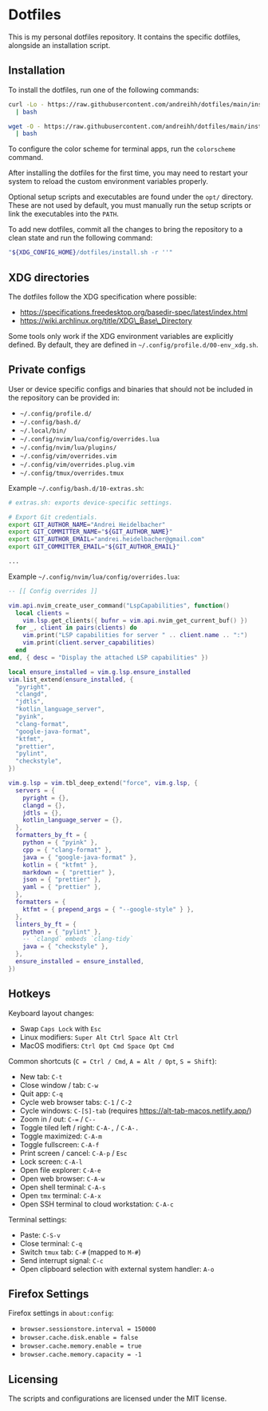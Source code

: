 # Dotfiles

This is my personal dotfiles repository. It contains the specific dotfiles,
alongside an installation script.

## Installation

To install the dotfiles, run one of the following commands:

```bash
curl -Lo - https://raw.githubusercontent.com/andreihh/dotfiles/main/install.sh \
  | bash
```

```bash
wget -O - https://raw.githubusercontent.com/andreihh/dotfiles/main/install.sh \
  | bash
```

To configure the color scheme for terminal apps, run the `colorscheme` command.

After installing the dotfiles for the first time, you may need to restart your
system to reload the custom environment variables properly.

Optional setup scripts and executables are found under the `opt/` directory.
These are not used by default, you must manually run the setup scripts or link
the executables into the `PATH`.

To add new dotfiles, commit all the changes to bring the repository to a clean
state and run the following command:

```bash
"${XDG_CONFIG_HOME}/dotfiles/install.sh -r ''"
```

## XDG directories

The dotfiles follow the XDG specification where possible:

- https://specifications.freedesktop.org/basedir-spec/latest/index.html
- https://wiki.archlinux.org/title/XDG\_Base\_Directory

Some tools only work if the XDG environment variables are explicitly defined. By
default, they are defined in `~/.config/profile.d/00-env_xdg.sh`.

## Private configs

User or device specific configs and binaries that should not be included in the
repository can be provided in:

- `~/.config/profile.d/`
- `~/.config/bash.d/`
- `~/.local/bin/`
- `~/.config/nvim/lua/config/overrides.lua`
- `~/.config/nvim/lua/plugins/`
- `~/.config/vim/overrides.vim`
- `~/.config/vim/overrides.plug.vim`
- `~/.config/tmux/overrides.tmux`

Example `~/.config/bash.d/10-extras.sh`:

```bash
# extras.sh: exports device-specific settings.

# Export Git credentials.
export GIT_AUTHOR_NAME="Andrei Heidelbacher"
export GIT_COMMITTER_NAME="${GIT_AUTHOR_NAME}"
export GIT_AUTHOR_EMAIL="andrei.heidelbacher@gmail.com"
export GIT_COMMITTER_EMAIL="${GIT_AUTHOR_EMAIL}"

...
```

Example `~/.config/nvim/lua/config/overrides.lua`:

```lua
-- [[ Config overrides ]]

vim.api.nvim_create_user_command("LspCapabilities", function()
  local clients =
    vim.lsp.get_clients({ bufnr = vim.api.nvim_get_current_buf() })
  for _, client in pairs(clients) do
    vim.print("LSP capabilities for server " .. client.name .. ":")
    vim.print(client.server_capabilities)
  end
end, { desc = "Display the attached LSP capabilities" })

local ensure_installed = vim.g.lsp.ensure_installed
vim.list_extend(ensure_installed, {
  "pyright",
  "clangd",
  "jdtls",
  "kotlin_language_server",
  "pyink",
  "clang-format",
  "google-java-format",
  "ktfmt",
  "prettier",
  "pylint",
  "checkstyle",
})

vim.g.lsp = vim.tbl_deep_extend("force", vim.g.lsp, {
  servers = {
    pyright = {},
    clangd = {},
    jdtls = {},
    kotlin_language_server = {},
  },
  formatters_by_ft = {
    python = { "pyink" },
    cpp = { "clang-format" },
    java = { "google-java-format" },
    kotlin = { "ktfmt" },
    markdown = { "prettier" },
    json = { "prettier" },
    yaml = { "prettier" },
  },
  formatters = {
    ktfmt = { prepend_args = { "--google-style" } },
  },
  linters_by_ft = {
    python = { "pylint" },
    -- `clangd` embeds `clang-tidy`
    java = { "checkstyle" },
  },
  ensure_installed = ensure_installed,
})
```

## Hotkeys

Keyboard layout changes:

- Swap `Caps Lock` with `Esc`
- Linux modifiers: `Super Alt Ctrl Space Alt Ctrl`
- MacOS modifiers: `Ctrl Opt Cmd Space Opt Cmd`

Common shortcuts (`C = Ctrl / Cmd`, `A = Alt / Opt`, `S = Shift`):

- New tab: `C-t`
- Close window / tab: `C-w`
- Quit app: `C-q`
- Cycle web browser tabs: `C-1` / `C-2`
- Cycle windows: `C-[S]-tab` (requires https://alt-tab-macos.netlify.app/)
- Zoom in / out: `C-=` / `C--`
- Toggle tiled left / right: `C-A-,` / `C-A-.`
- Toggle maximized: `C-A-m`
- Toggle fullscreen: `C-A-f`
- Print screen / cancel: `C-A-p` / `Esc`
- Lock screen: `C-A-l`
- Open file explorer: `C-A-e`
- Open web browser: `C-A-w`
- Open shell terminal: `C-A-s`
- Open `tmx` terminal: `C-A-x`
- Open SSH terminal to cloud workstation: `C-A-c`

Terminal settings:

- Paste: `C-S-v`
- Close terminal: `C-q`
- Switch `tmux` tab: `C-#` (mapped to `M-#`)
- Send interrupt signal: `C-c`
- Open clipboard selection with external system handler: `A-o`

## Firefox Settings

Firefox settings in `about:config`:

- `browser.sessionstore.interval = 150000`
- `browser.cache.disk.enable = false`
- `browser.cache.memory.enable = true`
- `browser.cache.memory.capacity = -1`

## Licensing

The scripts and configurations are licensed under the MIT license.
